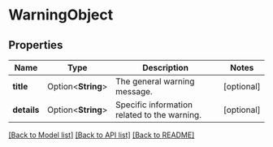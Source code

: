 # WarningObject

## Properties

Name | Type | Description | Notes
------------ | ------------- | ------------- | -------------
**title** | Option<**String**> | The general warning message.  | [optional]
**details** | Option<**String**> | Specific information related to the warning.  | [optional]

[[Back to Model list]](../README.md#documentation-for-models) [[Back to API list]](../README.md#documentation-for-api-endpoints) [[Back to README]](../README.md)


